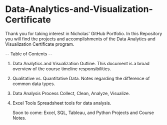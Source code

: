 # Data-Analytics-and-Visualization-Certificate

Thank you for taking interest in Nicholas' GitHub Portfolio. In this Repository you will find the projects and accomplishments of the Data Analytics and Visualization Certificate program. 

-- Table of Contents --

1. Data Analytics and Visualization Outline.
   This document is a broad overview of the course timeline responsibilities.
2. Qualitative vs. Quantitative Data.
   Notes regarding the difference of common data types.
3. Data Analysis Process
   Collect, Clean, Analyze, Visualize.
4. Excel Tools
   Spreadsheet tools for data analysis.
   
    Soon to come: Excel, SQL, Tableau, and Python Projects and Course Notes. 
